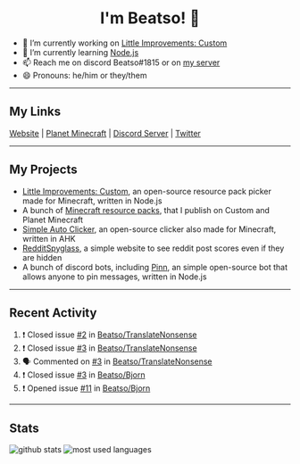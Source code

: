 <h1 align="center">I'm Beatso! 👋</h1>

- 🔭 I’m currently working on [Little Improvements: Custom](https://github.com/LittleImprovementsCustom/LittleImprovementsCustom)
- 🌱 I’m currently learning [Node.js](https://nodejs.org/)
- 📫 Reach me on discord Beatso#1815 or on [my server](https://discord.gg/bNcZjFe)
- 😄 Pronouns: he/him or they/them

---

## My Links
[Website](https://www.beatso.tk/) | 
[Planet Minecraft](https://www.planetminecraft.com/member/beatso/) |
[Discord Server](https://discord.gg/bNcZjFe) |
[Twitter](https://twitter.com/beatso_)

---

## My Projects
- [Little Improvements: Custom](https://github.com/LittleImprovementsCustom/LittleImprovementsCustom), an open-source resource pack picker made for Minecraft, written in Node.js
- A bunch of [Minecraft resource packs](https://www.planetminecraft.com/member/beatso/submissions/texture-packs/?morder=order_popularity), that I publish on Custom and Planet Minecraft
- [Simple Auto Clicker](https://github.com/Beatso/SimpleAutoClicker), an open-source clicker also made for Minecraft, written in AHK
- [RedditSpyglass](https://github.com/Beatso/RedditSpyglass), a simple website to see reddit post scores even if they are hidden
- A bunch of discord bots, including [Pinn](https://github.com/Beatso/Pinn), an simple open-source bot that allows anyone to pin messages, written in Node.js

---

## Recent Activity
<!--START_SECTION:activity-->
1. ❗️ Closed issue [#2](https://github.com/Beatso/TranslateNonsense/issues/2) in [Beatso/TranslateNonsense](https://github.com/Beatso/TranslateNonsense)
2. ❗️ Closed issue [#3](https://github.com/Beatso/TranslateNonsense/issues/3) in [Beatso/TranslateNonsense](https://github.com/Beatso/TranslateNonsense)
3. 🗣 Commented on [#3](https://github.com/Beatso/TranslateNonsense/issues/3) in [Beatso/TranslateNonsense](https://github.com/Beatso/TranslateNonsense)
4. ❗️ Closed issue [#3](https://github.com/Beatso/Bjorn/issues/3) in [Beatso/Bjorn](https://github.com/Beatso/Bjorn)
5. ❗️ Opened issue [#11](https://github.com/Beatso/Bjorn/issues/11) in [Beatso/Bjorn](https://github.com/Beatso/Bjorn)
<!--END_SECTION:activity-->

---

## Stats
![github stats](https://github-readme-stats.vercel.app/api?username=Beatso&count_private=true&show_icons=true&hide_rank=true&theme=dark&hide_border=true "GitHub Stats")
![most used languages](https://github-readme-stats.vercel.app/api/top-langs/?username=Beatso&langs_count=3&theme=dark&hide_border=true "Most Used Languages")
